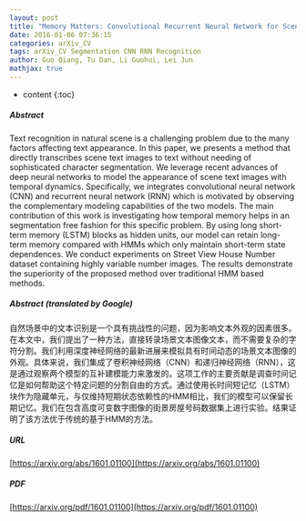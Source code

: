 ```yaml
---
layout: post
title: "Memory Matters: Convolutional Recurrent Neural Network for Scene Text Recognition"
date: 2016-01-06 07:36:15
categories: arXiv_CV
tags: arXiv_CV Segmentation CNN RNN Recognition
author: Guo Qiang, Tu Dan, Li Guohui, Lei Jun
mathjax: true
---
```


* content
{:toc}

##### Abstract
Text recognition in natural scene is a challenging problem due to the many factors affecting text appearance. In this paper, we presents a method that directly transcribes scene text images to text without needing of sophisticated character segmentation. We leverage recent advances of deep neural networks to model the appearance of scene text images with temporal dynamics. Specifically, we integrates convolutional neural network (CNN) and recurrent neural network (RNN) which is motivated by observing the complementary modeling capabilities of the two models. The main contribution of this work is investigating how temporal memory helps in an segmentation free fashion for this specific problem. By using long short-term memory (LSTM) blocks as hidden units, our model can retain long-term memory compared with HMMs which only maintain short-term state dependences. We conduct experiments on Street View House Number dataset containing highly variable number images. The results demonstrate the superiority of the proposed method over traditional HMM based methods.

##### Abstract (translated by Google)
自然场景中的文本识别是一个具有挑战性的问题，因为影响文本外观的因素很多。在本文中，我们提出了一种方法，直接转录场景文本图像文本，而不需要复杂的字符分割。我们利用深度神经网络的最新进展来模拟具有时间动态的场景文本图像的外观。具体来说，我们集成了卷积神经网络（CNN）和递归神经网络（RNN），这是通过观察两个模型的互补建模能力来激发的。这项工作的主要贡献是调查时间记忆是如何帮助这个特定问题的分割自由的方式。通过使用长时间短记忆（LSTM）块作为隐藏单元，与仅维持短期状态依赖性的HMM相比，我们的模型可以保留长期记忆。我们在包含高度可变数字图像的街景房屋号码数据集上进行实验。结果证明了该方法优于传统的基于HMM的方法。

##### URL
[https://arxiv.org/abs/1601.01100](https://arxiv.org/abs/1601.01100)

##### PDF
[https://arxiv.org/pdf/1601.01100](https://arxiv.org/pdf/1601.01100)

